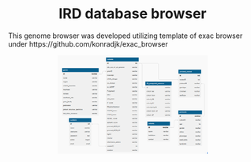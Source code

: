 <h1 align="center">IRD database browser</h1>
This genome browser was developed utilizing template of exac browser under https://github.com/konradjk/exac_browser

<p align="center">
<img height="200" src="static/images/schema.png">
</p>

